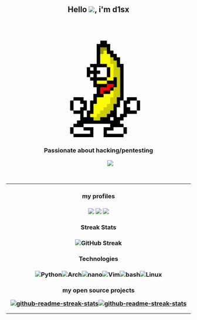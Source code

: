
<h2 align="center">
  Hello <img src="https://media.giphy.com/media/hvRJCLFzcasrR4ia7z/giphy.gif" width="35">, i'm d1sx
</h2>    

<p align="center"> <img src="guanana.gif" width="300"/> </p>
<h3 align="center">Passionate about hacking/pentesting</h3>
<p align="center"> 
                                          <img src="https://readme-typing-svg.herokuapp.com?font=Fira&color=%23FFA500&size=22&width=440&height=45&lines=Hello%2C+World!+I'm++d1sx+.+.+.;Python+Language+Developer+.+.+.;Always+learning+and+practicing">
</p>
   <!--
  - 🌱 Atualmente estou estudando Python e Pentest
  - 🌱 Gosto muito de CTF's :)
-->
<br>

 ---
 
<h3 align="center" >
  my profiles
</h3>
<h3 align="center" >
<a href="https://tryhackme.com/p/d1sx"><img src="https://assets.tryhackme.com/img/favicon.png" width="100"/></a>
<a href="https://capturetheflag.com.br/player/d1sx"><img src="https://capturetheflag.com.br/favicon.ico" width="100"/></a>
<a href="https://app.hackthebox.com/users/842198"><img src="https://app.hackthebox.com/images/HTB-favicon/favicon.ico" width="100"/></a>
</h3>



<h3 align="center">
  Streak Stats
</h3>
<h3 align="center">
  <img alt="GitHub Streak" src="https://github-readme-streak-stats.herokuapp.com?user=d1sx&theme=great-gatsby&date_format=j%2Fn%5B%2FY%5D" />
</h3>
 
<h3 align="center">
   Technologies
</h3> 
<h3 align="center">
<img alt="Python" src="https://img.shields.io/badge/-Python-45b8d8?style=for-the-badge&logo=python&logoColor=white" /><img alt="Arch" src="https://img.shields.io/badge/Arch%20Linux-1793D1?logo=arch-linux&logoColor=fff&style=for-the-badge" /><img alt="nano" src="https://img.shields.io/badge/nano-4A90E2?style=for-the-badge&logo=nano&logoColor=white" /><img alt="Vim" src="https://img.shields.io/badge/-Vim-228B22?style=for-the-badge&logo=vim&logoColor=white" /><img alt="bash" src="https://img.shields.io/badge/-Bash-000000?style=for-the-badge&logo=gnu-bash&logoColor=white" /><img alt="Linux" src="https://img.shields.io/badge/-Linux-000000?style=for-the-badge&logo=linux&logoColor=white" />  
</h3>
<h3 align="center">
  my open source projects

<a href="https://github.com/d1sx/tDcode"><img width="300" src="https://denvercoder1-github-readme-stats.vercel.app/api/pin/?username=d1sx&repo=tDcode&theme=react&bg_color=000000&title_color=FFA500&icon_color=FFFFFF&hide_border=true&show_icons=true" alt="github-readme-streak-stats"></a><a href="https://github.com/d1sx/ftp_client"><img width="300" src="https://denvercoder1-github-readme-stats.vercel.app/api/pin/?username=d1sx&repo=ftp_client&theme=react&bg_color=000000&title_color=FFA500&icon_color=FFFFFF&hide_border=true&show_icons=true" alt="github-readme-streak-stats"></a></h3>
 
 ---

